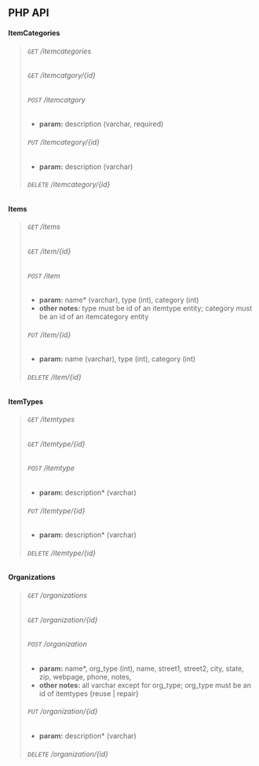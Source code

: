 ## PHP API  
  

#### ItemCategories  

>###### ```GET``` /itemcategories 
>###### ```GET``` /itemcatgory/{id}
>###### ```POST``` /itemcatgory  
>* **param:** description (varchar, required)   
>###### ```PUT``` /itemcategory/{id} 
>* **param:** description (varchar)     
>###### ```DELETE``` /itemcategory/{id}   



#### Items

>###### ```GET``` /items 
>###### ```GET``` /item/{id}
>###### ```POST``` /item 
>* **param:** name* (varchar), type (int), category (int)  
>* **other notes:**   type must be id of an itemtype entity; category must be an id of an itemcategory entity
>###### ```PUT``` /item/{id}
>* **param:**  name (varchar), type (int), category (int) 
>###### ```DELETE``` /item/{id} 
  


#### ItemTypes
>###### ```GET``` /itemtypes 
>###### ```GET``` /itemtype/{id}
>###### ```POST``` /itemtype
>* **param:** description* (varchar) 
>###### ```PUT``` /itemtype/{id}
>* **param:**  description* (varchar)
>###### ```DELETE``` /itemtype/{id} 


#### Organizations
>###### ```GET``` /organizations
>###### ```GET``` /organization/{id}
>###### ```POST``` /organization
>* **param:** name*, org_type (int), name, street1, street2, city, state, zip, webpage, phone, notes,  
>* **other notes:**   all varchar except for org_type; org_type must be an id of itemtypes {reuse | repair}
>###### ```PUT``` /organization/{id}
>* **param:**  description* (varchar)
>###### ```DELETE``` /organization/{id} 